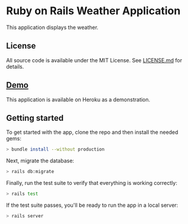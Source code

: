 # Ruby on Rails Weather Application

This application displays the weather.

## License

All source code is available under the MIT License. See [LICENSE.md](LICENSE.md) for details.

## [Demo](https://fast-cove-84745.herokuapp.com/)

This application is available on Heroku as a demonstration.

## Getting started

To get started with the app, clone the repo and then install the needed gems:

```bash
> bundle install --without production
```

Next, migrate the database:

```bash
> rails db:migrate
```

Finally, run the test suite to verify that everything is working correctly:

```bash
> rails test
```

If the test suite passes, you'll be ready to run the app in a local server:

```bash
> rails server
```
